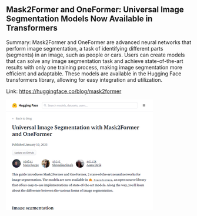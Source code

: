 ## Mask2Former and OneFormer: Universal Image Segmentation Models Now Available in Transformers
Summary: Mask2Former and OneFormer are advanced neural networks that perform image segmentation, a task of identifying different parts (segments) in an image, such as people or cars. Users can create models that can solve any image segmentation task and achieve state-of-the-art results with only one training process, making image segmentation more efficient and adaptable. These models are available in the Hugging Face transformers library, allowing for easy integration and utilization.

Link: https://huggingface.co/blog/mask2former

<img src="/img/78824979-eb84-4884-8446-e034fb68044e.png" width="400" />
<br/><br/>
